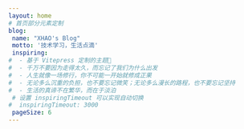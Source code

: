 ```yaml
---
layout: home
# 首页部分元素定制
blog:
 name: "XHAO's Blog"
 motto: '技术学习，生活点滴'
 inspiring:
#  - 基于 Vitepress 定制的主题🎨
#  - 千万不要因为走得太久，而忘记了我们为什么出发
#  - 人生就像一场修行，你不可能一开始就修成正果
#  - 无论多么沉重的负担，也不要忘记微笑；无论多么漫长的路程，也不要忘记坚持
#  - 生活的真谛不在繁华，而在于淡泊
 # 设置 inspiringTimeout 可以实现自动切换
#  inspiringTimeout: 3000
 pageSize: 6
---
```

